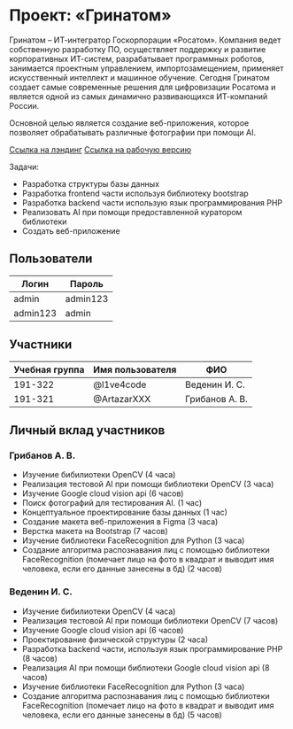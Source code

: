 # Проект: «Гринатом»

Гринатом – ИТ-интегратор Госкорпорации «Росатом». Компания ведет собственную разработку ПО, осуществляет поддержку и развитие корпоративных ИТ-систем, разрабатывает программных роботов, занимается проектным управлением, импортозамещением, применяет искусственный интеллект и машинное обучение. Сегодня Гринатом создает самые современные решения для цифровизации Росатома и является одной из самых динамично развивающихся ИТ-компаний России.

Основной целью является создание веб-приложения, которое позволяет обрабатывать различные фотографии
при помощи AI.

[Ссылка на лэндинг](http://landing-grinatom.std-926.ist.mospolytech.ru)
[Ссылка на рабочую версию](http://grinatom.std-926.ist.mospolytech.ru)

Задачи:

- Разработка структуры базы данных
- Разработка frontend части используя библиотеку bootstrap
- Разработка backend части использую язык программирования PHP
- Реализовать AI при помощи предоставленной куратором библиотеки
- Создать веб-приложение

## Пользователи

| Логин    | Пароль   |
| -------- | -------- |
| admin    | admin123 |
| admin123 | admin    |

## Участники

| Учебная группа | Имя пользователя | ФИО            |
| -------------- | ---------------- | -------------- |
| 191-322        | @l1ve4code       | Веденин И. С.  |
| 191-321        | @ArtazarXXX      | Грибанов А. В. |

## Личный вклад участников

### Грибанов А. В.

- Изучение бибилиотеки OpenCV (4 часа)
- Реализация тестовой AI при помощи библиотеки OpenCV (3 часа)
- Изучение Google cloud vision api (6 часов)
- Поиск фотографий для тестирования AI. (1 час)
- Концептуальное проектирование базы данных (1 час)
- Создание макета веб-приложения в Figma (3 часа)
- Верстка макета на Bootstrap (7 часов)
- Изучение библиотеки FaceRecognition для Python (3 часа)
- Создание алгоритма распознавания лиц с помощью библиотеки FaceRecognition (помечает лицо на фото в квадрат и выводит имя человека, если его данные занесены в бд) (2 часов)

### Веденин И. С.

- Изучение бибилиотеки OpenCV (4 часа)
- Реализация тестовой AI при помощи библиотеки OpenCV (7 часов)
- Изучение Google cloud vision api (6 часов)
- Проектирование физической структуры (2 часа)
- Разработка backend части, используя язык программирование PHP (8 часов)
- Реализация AI при помощи библиотеки Google cloud vision api (8 часов)
- Изучение библиотеки FaceRecognition для Python (3 часа)
- Создание алгоритма распознавания лиц с помощью библиотеки FaceRecognition (помечает лицо на фото в квадрат и выводит имя человека, если его данные занесены в бд) (5 часов)
